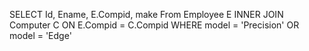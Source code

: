SELECT Id, Ename, E.Compid, make From Employee E INNER JOIN Computer C ON E.Compid = C.Compid WHERE model = 'Precision' OR model = 'Edge'
